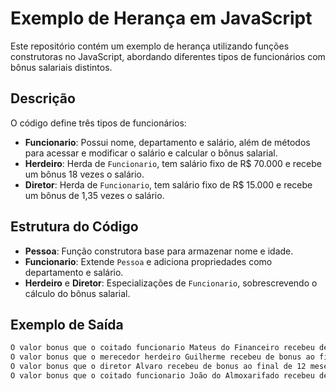 # Exemplo de Herança em JavaScript

Este repositório contém um exemplo de herança utilizando funções construtoras no JavaScript, abordando diferentes tipos de funcionários com bônus salariais distintos.

## Descrição
O código define três tipos de funcionários:
- **Funcionario**: Possui nome, departamento e salário, além de métodos para acessar e modificar o salário e calcular o bônus salarial.
- **Herdeiro**: Herda de `Funcionario`, tem salário fixo de R$ 70.000 e recebe um bônus 18 vezes o salário.
- **Diretor**: Herda de `Funcionario`, tem salário fixo de R$ 15.000 e recebe um bônus de 1,35 vezes o salário.

## Estrutura do Código

- **Pessoa**: Função construtora base para armazenar nome e idade.
- **Funcionario**: Extende `Pessoa` e adiciona propriedades como departamento e salário.
- **Herdeiro** e **Diretor**: Especializações de `Funcionario`, sobrescrevendo o cálculo do bônus salarial.

## Exemplo de Saída

```bash
O valor bonus que o coitado funcionario Mateus do Financeiro recebeu de bonus ao final de longos 12 meses de trabalho foi de: R$ 250
O valor bonus que o merecedor herdeiro Guilherme recebeu de bonus ao final de curtas 3 semanas de trabalho foi de: R$ 1260000
O valor bonus que o diretor Alvaro recebeu de bonus ao final de 12 meses de trabalho foi de: R$ 20250
O valor bonus que o coitado funcionario João do Almoxarifado recebeu de bonus ao final de longos 12 meses de trabalho foi de: R$ 145
```

